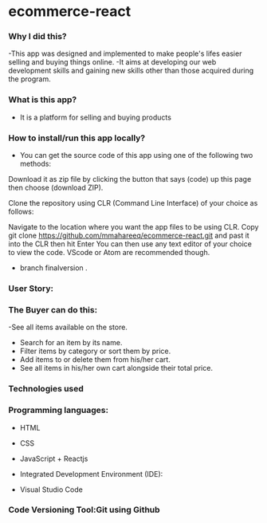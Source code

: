 # ecommerce-react

### Why I did this?
-This app was designed and implemented to make people's lifes easier selling and buying things online.
-It aims at developing our web development skills and gaining new skills other than those acquired during the program.

### What is this app?
 - It is a platform for selling and buying products

### How to install/run this app locally?
- You can get the source code of this app using one of the following two methods:

Download it as zip file by clicking the button that says (code) up this page then choose (download ZIP).

Clone the repository using CLR (Command Line Interface) of your choice as follows:

Navigate to the location where you want the app files to be using CLR.
Copy git clone https://github.com/mmahareeq/ecommerce-react.git and past it into the CLR then hit Enter
You can then use any text editor of your choice to view the code. VScode or Atom are recommended though.
- branch finalversion . 
### User Story: 

### The Buyer can do this:

-See all items available on the store.
- Search for an item by its name.
- Filter items by category or sort them by price.
- Add items to or delete them from his/her cart.
- See all items in his/her own cart alongside their total price.

### Technologies used
### Programming languages:

- HTML
 - CSS
- JavaScript + Reactjs
- Integrated Development Environment (IDE):

- Visual Studio Code
###  Code Versioning Tool:Git using Github
